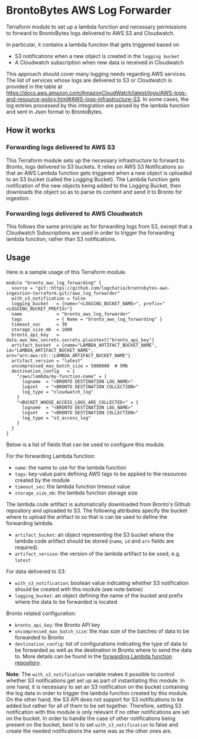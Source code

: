 # BrontoBytes AWS Log Forwarder

Terraform module to set up a lambda function and necessary permissions to forward to BrontoBytes
logs delivered to AWS S3 and Cloudwatch.

In particular, it contains a lambda function that gets triggered based on
- S3 notifications when a new object is created in the `logging bucket`
- A Cloudwatch subscription when new data is received in Cloudwatch

This approach should cover many logging needs regarding AWS services. The list of services whose logs
are delivered to S3 or Cloudwatch is provided in the table at https://docs.aws.amazon.com/AmazonCloudWatch/latest/logs/AWS-logs-and-resource-policy.html#AWS-logs-infrastructure-S3.
In some cases, the log entries processed by this integration are parsed by the lambda function and sent in Json format to 
BrontoBytes.

## How it works

### Forwarding logs delivered to AWS S3

This Terraform module sets up the necessary infrastructure to forward to Bronto, logs delivered to S3 buckets. It relies 
on AWS S3 Notifications so that an AWS Lambda function gets triggered when a new object is uploaded to an S3 bucket 
(called the Logging Bucket).
The Lambda function gets notification of the new objects being added to the Logging Bucket, then downloads the object so 
as to parse its content and send it to Bronto for ingestion.

### Forwarding logs delivered to AWS Cloudwatch

This follows the same principle as for forwarding logs from S3, except that a Cloudwatch Subscriptions are used in order 
to trigger the forwarding lambda function, rather than S3 notifications. 


## Usage

Here is a sample usage of this Terraform module.
```hcl
module "bronto_aws_log_forwarding" {
  source = "git::https://github.com/logchatio/brontobytes-aws-ingestion-terraform.git//aws_log_forwarder"
  with_s3_notification = false
  logging_bucket   = {name="<LOGGING_BUCKET_NAME>", prefix="<LOGGING_BUCKET_PREFIX>"}
  name             = "bronto_aws_log_forwarder"
  tags             = { Name = "bronto_aws_log_forwarding" }
  timeout_sec      = 30
  storage_size_mb  = 1000
  bronto_api_key   = data.aws_kms_secrets.secrets.plaintext["bronto_api_key"]
  artifact_bucket  = {name="LAMBDA_ARTIFACT_BUCKET_NAME", id="LAMBDA_ARTIFACT_BUCKET_NAME", arn="arn:aws:s3:::LAMBDA_ARTIFACT_BUCKET_NAME"}
  artifact_version = "latest"
  uncompressed_max_batch_size = 5000000  # 5Mb
  destination_config   = {
    "/aws/lambda/my-function-name" = {
      logname  = "<BRONTO DESTINATION LOG_NAME>"
      logset   = "<BRONTO DESTINATION COLLECTION>"
      log_type = "cloudwatch_log"
    }
    "<BUCKET_WHOSE_ACCESS_LOGS_ARE_COLLECTED>" = {
      logname  = "<BRONTO DESTINATION LOG_NAME>"
      logset   = "<BRONTO DESTINATION COLLECTION>"
      log_type = "s3_access_log"
    }
  }
}
```

Below is a list of fields that can be used to configure this module.

For the forwarding Lambda function:
- `name`: the name to use for the lambda function
- `tags`: key-value pairs defining AWS tags to be applied to the resources created by the module
- `timeout_sec`: the lambda function timeout value
- `storage_size_mb`: the lambda function storage size

The lambda code artifact is automatically downloaded from Bronto's Github repository and uploaded to S3. The following 
attributes specify the bucket where to upload the artifact to so that is can be used to define the forwarding lambda. 
- `artifact_bucket`: an object representing the S3 bucket where the lambda code artifact should be stored (`name`, `id` and `arn` fields are required).
- `artifact_version`: the version of the lambda artifact to be used, e.g. `latest`

For data delivered to S3:
- `with_s3_notification`: boolean value indicating whether S3 notification should be created with this module (see note below)
- `logging_bucket`: an object defining the name of the bucket and prefix where the data to be forwarded is located 

Bronto related configuration:
- `bronto_api_key`: the Bronto API key
- `uncompressed_max_batch_size`: the max size of the batches of data to be forwarded to Bronto
- `destination_config`: list of configurations indicating the type of data to be forwarded as well as the destination 
in Bronto where to send the data to. More details can be found in the [forwarding Lambda function repository](https://github.com/logchatio/brontobytes-aws-ingestion-python). 


**Note:** The `with_s3_notification` variable makes it possible to control whether S3 notifications get set up as part of 
instantiating this module. In one hand, it is necessary to set an S3 notification on the bucket containing the log data in
order to trigger the lambda function created by this module. On the other hand, the S3 API does not support for S3 
notifications to be added but rather for all of them to be set together. Therefore, setting S3 notification with this 
module is only relevant if no other notifications are set on the bucket. In order to handle the case of other 
notifications being present on the bucket, best is to set `with_s3_notification` to false and create the needed 
notifications the same was as the other ones are.